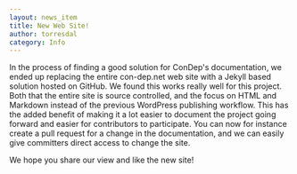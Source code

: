 ```yaml
---
layout: news_item
title: New Web Site!
author: torresdal
category: Info
---
```


In the process of finding a good solution for ConDep's documentation, we ended up replacing the entire con-dep.net web site with a Jekyll based solution hosted on GitHub. We found this works really well for this project. Both that the entire site is source controlled, and the focus on HTML and Markdown instead of the previous WordPress publishing workflow. This has the added benefit of making it a lot easier to document the project going forward and easier for contributors to participate. You can now for instance create a pull request for a change in the documentation, and we can easily give committers direct access to change the site.

We hope you share our view and like the new site!